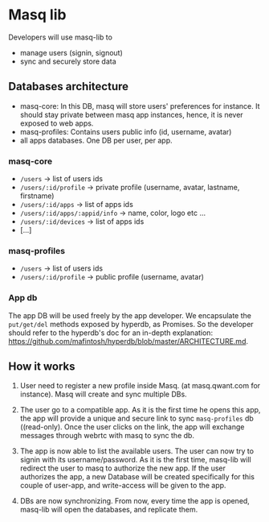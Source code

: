 # Masq lib

Developers will use masq-lib to

- manage users (signin, signout)
- sync and securely store data

## Databases architecture

- masq-core: In this DB, masq will store users' preferences for instance. It should stay private between masq app instances, hence, it is never exposed to web apps.
- masq-profiles: Contains users public info (id, username, avatar)
- all apps databases. One DB per user, per app.

### masq-core

- `/users` -> list of users ids
- `/users/:id/profile` -> private profile (username, avatar, lastname, firstname)
- `/users/:id/apps` -> list of apps ids
- `/users/:id/apps/:appid/info` -> name, color, logo etc ...
- `/users/:id/devices` -> list of apps ids
- [...]

### masq-profiles

- `/users` -> list of users ids
- `/users/:id/profile` -> public profile (username, avatar)

### App db

The app DB will be used freely by the app developer. We encapsulate the `put/get/del` methods exposed by hyperdb, as Promises. So the developer should refer to the hyperdb's doc for an in-depth explanation: https://github.com/mafintosh/hyperdb/blob/master/ARCHITECTURE.md.

## How it works

1) User need to register a new profile inside Masq. (at masq.qwant.com for instance). Masq will create and sync multiple DBs.

2) The user go to a compatible app. As it is the first time he opens this app, the app will provide a unique and secure link to sync `masq-profiles` db ((read-only). Once the user clicks on the link, the app will exchange messages through webrtc with masq to sync the db.

3) The app is now able to list the available users. The user can now try to signin with its username/password. As it is the first time, masq-lib will redirect the user to masq to authorize the new app. If the user authorizes the app, a new Database will be created specifically for this couple of user-app, and write-access will be given to the app.

4) DBs are now synchronizing. From now, every time the app is opened, masq-lib will open the databases, and replicate them.
